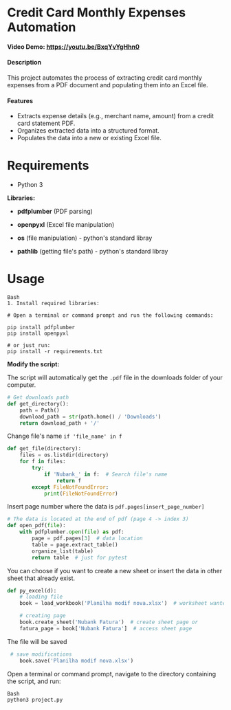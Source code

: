 # Credit Card Monthly Expenses Automation
#### Video Demo:  <https://youtu.be/BxqYvYgHhn0>

#### Description

This project automates the process of extracting credit card monthly expenses from a PDF document and populating them into an Excel file.

#### Features

 - Extracts expense details (e.g., merchant name, amount) from a credit card statement PDF.
 - Organizes extracted data into a structured format.
 - Populates the data into a new or existing Excel file.

# Requirements
- Python 3 

**Libraries:**

- **pdfplumber** (PDF parsing) 

- **openpyxl** (Excel file manipulation) 

- **os** (file manipulation) - python's standard libray

- **pathlib** (getting file's path) - python's standard libray

# Usage
    Bash
    1. Install required libraries:

    # Open a terminal or command prompt and run the following commands:

    pip install pdfplumber
    pip install openpyxl

    # or just run:
    pip install -r requirements.txt

**Modify the script:**


The script will automatically get the `.pdf` file in the downloads folder of your computer.

```python
# Get downloads path
def get_directory():
    path = Path()
    download_path = str(path.home() / 'Downloads')
    return download_path + '/'
``` 


Change file's name `if 'file_name' in f`

```python
def get_file(directory):
    files = os.listdir(directory)
    for f in files:
        try:
            if 'Nubank_' in f:  # Search file's name
                return f
        except FileNotFoundError:
            print(FileNotFoundError)
```


Insert page number where the data is `pdf.pages[insert_page_number]`
```python
# The data is located at the end of pdf (page 4 -> index 3)
def open_pdf(file):
    with pdfplumber.open(file) as pdf:
        page = pdf.pages[3]  # data location
        table = page.extract_table()
        organize_list(table)
        return table  # just for pytest
```

You can choose if you want to create a new sheet or insert the data in other sheet that already exist.
```python
def py_excel(d):
    # loading file
    book = load_workbook('Planilha modif nova.xlsx')  # worksheet wanted

    # creating page
    book.create_sheet('Nubank Fatura')  # create sheet page or
    fatura_page = book['Nubank Fatura']  # access sheet page
```

The file will be saved

```python
 # save modifications
    book.save('Planilha modif nova.xlsx')
```

Open a terminal or command prompt, navigate to the directory containing the script, and run:
    
    Bash
    python3 project.py
